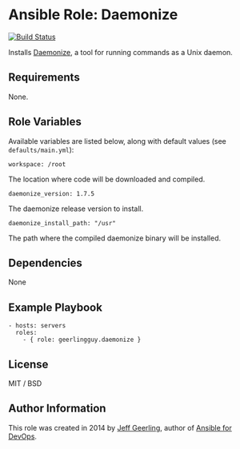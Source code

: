 # Ansible Role: Daemonize

[![Build Status](https://travis-ci.org/geerlingguy/ansible-role-daemonize.svg?branch=master)](https://travis-ci.org/geerlingguy/ansible-role-daemonize)

Installs [Daemonize](http://software.clapper.org/daemonize/), a tool for running commands as a Unix daemon.

## Requirements

None.

## Role Variables

Available variables are listed below, along with default values (see `defaults/main.yml`):

    workspace: /root

The location where code will be downloaded and compiled.

    daemonize_version: 1.7.5

The daemonize release version to install.

    daemonize_install_path: "/usr"

The path where the compiled daemonize binary will be installed.

## Dependencies

None

## Example Playbook

    - hosts: servers
      roles:
        - { role: geerlingguy.daemonize }

## License

MIT / BSD

## Author Information

This role was created in 2014 by [Jeff Geerling](http://jeffgeerling.com/), author of [Ansible for DevOps](http://ansiblefordevops.com/).
